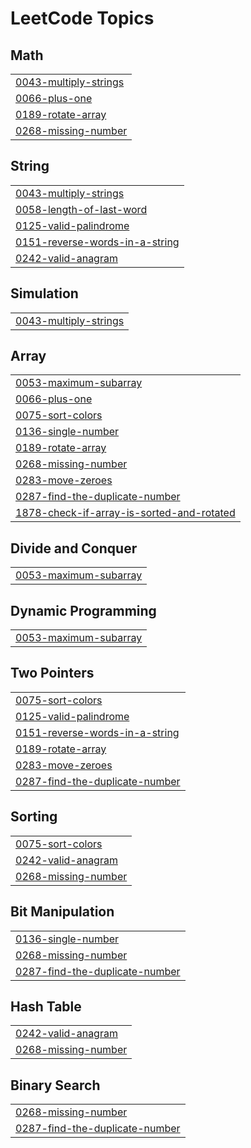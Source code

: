 

<!---LeetCode Topics Start-->
# LeetCode Topics
## Math
|  |
| ------- |
| [0043-multiply-strings](https://github.com/solomon-2105/DSA/tree/master/0043-multiply-strings) |
| [0066-plus-one](https://github.com/solomon-2105/DSA/tree/master/0066-plus-one) |
| [0189-rotate-array](https://github.com/solomon-2105/DSA/tree/master/0189-rotate-array) |
| [0268-missing-number](https://github.com/solomon-2105/DSA/tree/master/0268-missing-number) |
## String
|  |
| ------- |
| [0043-multiply-strings](https://github.com/solomon-2105/DSA/tree/master/0043-multiply-strings) |
| [0058-length-of-last-word](https://github.com/solomon-2105/DSA/tree/master/0058-length-of-last-word) |
| [0125-valid-palindrome](https://github.com/solomon-2105/DSA/tree/master/0125-valid-palindrome) |
| [0151-reverse-words-in-a-string](https://github.com/solomon-2105/DSA/tree/master/0151-reverse-words-in-a-string) |
| [0242-valid-anagram](https://github.com/solomon-2105/DSA/tree/master/0242-valid-anagram) |
## Simulation
|  |
| ------- |
| [0043-multiply-strings](https://github.com/solomon-2105/DSA/tree/master/0043-multiply-strings) |
## Array
|  |
| ------- |
| [0053-maximum-subarray](https://github.com/solomon-2105/DSA/tree/master/0053-maximum-subarray) |
| [0066-plus-one](https://github.com/solomon-2105/DSA/tree/master/0066-plus-one) |
| [0075-sort-colors](https://github.com/solomon-2105/DSA/tree/master/0075-sort-colors) |
| [0136-single-number](https://github.com/solomon-2105/DSA/tree/master/0136-single-number) |
| [0189-rotate-array](https://github.com/solomon-2105/DSA/tree/master/0189-rotate-array) |
| [0268-missing-number](https://github.com/solomon-2105/DSA/tree/master/0268-missing-number) |
| [0283-move-zeroes](https://github.com/solomon-2105/DSA/tree/master/0283-move-zeroes) |
| [0287-find-the-duplicate-number](https://github.com/solomon-2105/DSA/tree/master/0287-find-the-duplicate-number) |
| [1878-check-if-array-is-sorted-and-rotated](https://github.com/solomon-2105/DSA/tree/master/1878-check-if-array-is-sorted-and-rotated) |
## Divide and Conquer
|  |
| ------- |
| [0053-maximum-subarray](https://github.com/solomon-2105/DSA/tree/master/0053-maximum-subarray) |
## Dynamic Programming
|  |
| ------- |
| [0053-maximum-subarray](https://github.com/solomon-2105/DSA/tree/master/0053-maximum-subarray) |
## Two Pointers
|  |
| ------- |
| [0075-sort-colors](https://github.com/solomon-2105/DSA/tree/master/0075-sort-colors) |
| [0125-valid-palindrome](https://github.com/solomon-2105/DSA/tree/master/0125-valid-palindrome) |
| [0151-reverse-words-in-a-string](https://github.com/solomon-2105/DSA/tree/master/0151-reverse-words-in-a-string) |
| [0189-rotate-array](https://github.com/solomon-2105/DSA/tree/master/0189-rotate-array) |
| [0283-move-zeroes](https://github.com/solomon-2105/DSA/tree/master/0283-move-zeroes) |
| [0287-find-the-duplicate-number](https://github.com/solomon-2105/DSA/tree/master/0287-find-the-duplicate-number) |
## Sorting
|  |
| ------- |
| [0075-sort-colors](https://github.com/solomon-2105/DSA/tree/master/0075-sort-colors) |
| [0242-valid-anagram](https://github.com/solomon-2105/DSA/tree/master/0242-valid-anagram) |
| [0268-missing-number](https://github.com/solomon-2105/DSA/tree/master/0268-missing-number) |
## Bit Manipulation
|  |
| ------- |
| [0136-single-number](https://github.com/solomon-2105/DSA/tree/master/0136-single-number) |
| [0268-missing-number](https://github.com/solomon-2105/DSA/tree/master/0268-missing-number) |
| [0287-find-the-duplicate-number](https://github.com/solomon-2105/DSA/tree/master/0287-find-the-duplicate-number) |
## Hash Table
|  |
| ------- |
| [0242-valid-anagram](https://github.com/solomon-2105/DSA/tree/master/0242-valid-anagram) |
| [0268-missing-number](https://github.com/solomon-2105/DSA/tree/master/0268-missing-number) |
## Binary Search
|  |
| ------- |
| [0268-missing-number](https://github.com/solomon-2105/DSA/tree/master/0268-missing-number) |
| [0287-find-the-duplicate-number](https://github.com/solomon-2105/DSA/tree/master/0287-find-the-duplicate-number) |
<!---LeetCode Topics End-->